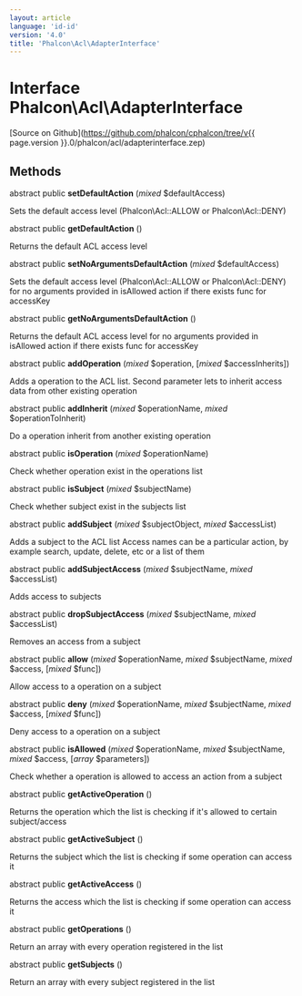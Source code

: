 ```yaml
---
layout: article
language: 'id-id'
version: '4.0'
title: 'Phalcon\Acl\AdapterInterface'
---
```

# Interface **Phalcon\Acl\AdapterInterface**

[Source on Github](https://github.com/phalcon/cphalcon/tree/v{{ page.version }}.0/phalcon/acl/adapterinterface.zep)

## Methods

abstract public **setDefaultAction** (*mixed* $defaultAccess)

Sets the default access level (Phalcon\Acl::ALLOW or Phalcon\Acl::DENY)

abstract public **getDefaultAction** ()

Returns the default ACL access level

abstract public **setNoArgumentsDefaultAction** (*mixed* $defaultAccess)

Sets the default access level (Phalcon\Acl::ALLOW or Phalcon\Acl::DENY) for no arguments provided in isAllowed action if there exists func for accessKey

abstract public **getNoArgumentsDefaultAction** ()

Returns the default ACL access level for no arguments provided in isAllowed action if there exists func for accessKey

abstract public **addOperation** (*mixed* $operation, [*mixed* $accessInherits])

Adds a operation to the ACL list. Second parameter lets to inherit access data from other existing operation

abstract public **addInherit** (*mixed* $operationName, *mixed* $operationToInherit)

Do a operation inherit from another existing operation

abstract public **isOperation** (*mixed* $operationName)

Check whether operation exist in the operations list

abstract public **isSubject** (*mixed* $subjectName)

Check whether subject exist in the subjects list

abstract public **addSubject** (*mixed* $subjectObject, *mixed* $accessList)

Adds a subject to the ACL list Access names can be a particular action, by example search, update, delete, etc or a list of them

abstract public **addSubjectAccess** (*mixed* $subjectName, *mixed* $accessList)

Adds access to subjects

abstract public **dropSubjectAccess** (*mixed* $subjectName, *mixed* $accessList)

Removes an access from a subject

abstract public **allow** (*mixed* $operationName, *mixed* $subjectName, *mixed* $access, [*mixed* $func])

Allow access to a operation on a subject

abstract public **deny** (*mixed* $operationName, *mixed* $subjectName, *mixed* $access, [*mixed* $func])

Deny access to a operation on a subject

abstract public **isAllowed** (*mixed* $operationName, *mixed* $subjectName, *mixed* $access, [*array* $parameters])

Check whether a operation is allowed to access an action from a subject

abstract public **getActiveOperation** ()

Returns the operation which the list is checking if it's allowed to certain subject/access

abstract public **getActiveSubject** ()

Returns the subject which the list is checking if some operation can access it

abstract public **getActiveAccess** ()

Returns the access which the list is checking if some operation can access it

abstract public **getOperations** ()

Return an array with every operation registered in the list

abstract public **getSubjects** ()

Return an array with every subject registered in the list
